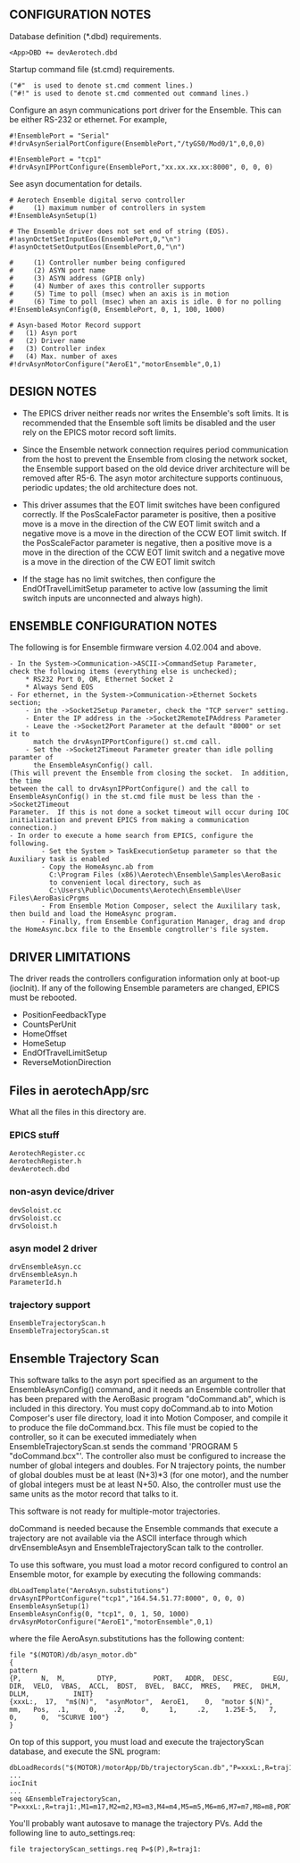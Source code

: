 ## CONFIGURATION NOTES

Database definition (*.dbd) requirements.

```
<App>DBD += devAerotech.dbd
```

Startup command file (st.cmd) requirements.

```
("#"  is used to denote st.cmd comment lines.)
("#!" is used to denote st.cmd commented out command lines.)
```

Configure an asyn communications port driver for the Ensemble. This can be either RS-232 or ethernet. For example,

```
#!EnsemblePort = "Serial"
#!drvAsynSerialPortConfigure(EnsemblePort,"/tyGS0/Mod0/1",0,0,0)

#!EnsemblePort = "tcp1"
#!drvAsynIPPortConfigure(EnsemblePort,"xx.xx.xx.xx:8000", 0, 0, 0)
```

See asyn documentation for details.

```
# Aerotech Ensemble digital servo controller
#     (1) maximum number of controllers in system
#!EnsembleAsynSetup(1)

# The Ensemble driver does not set end of string (EOS).
#!asynOctetSetInputEos(EnsemblePort,0,"\n")
#!asynOctetSetOutputEos(EnsemblePort,0,"\n")

#     (1) Controller number being configured
#     (2) ASYN port name
#     (3) ASYN address (GPIB only)
#     (4) Number of axes this controller supports
#     (5) Time to poll (msec) when an axis is in motion
#     (6) Time to poll (msec) when an axis is idle. 0 for no polling
#!EnsembleAsynConfig(0, EnsemblePort, 0, 1, 100, 1000)

# Asyn-based Motor Record support
#   (1) Asyn port
#   (2) Driver name
#   (3) Controller index
#   (4) Max. number of axes
#!drvAsynMotorConfigure("AeroE1","motorEnsemble",0,1)
```

## DESIGN NOTES

* The EPICS driver neither reads nor writes the Ensemble's soft limits.  It is
recommended that the Ensemble soft limits be disabled and the user rely on the
EPICS motor record soft limits.

* Since the Ensemble network connection requires period communication from the
host to prevent the Ensemble from closing the network socket, the Ensemble
support based on the old device driver architecture will be removed after R5-6.
The asyn motor architecture supports continuous, periodic updates; the old
architecture does not.

* This driver assumes that the EOT limit switches have been configured
correctly.  If the PosScaleFactor parameter is positive, then a positive move
is a move in the direction of the CW EOT limit switch and a negative move is a
move in the direction of the CCW EOT limit switch.  If the PosScaleFactor
parameter is negative, then a positive move is a move in the direction of the
CCW EOT limit switch and a negative move is a move in the direction of the CW
EOT limit switch

* If the stage has no limit switches, then configure the EndOfTravelLimitSetup
parameter to active low (assuming the limit switch inputs are unconnected and
always high).


## ENSEMBLE CONFIGURATION NOTES

The following is for Ensemble firmware version 4.02.004 and above.

```
- In the System->Communication->ASCII->CommandSetup Parameter,
check the following items (everything else is unchecked);
    * RS232 Port 0, OR, Ethernet Socket 2
    * Always Send EOS
- For ethernet, in the System->Communication->Ethernet Sockets section;
	- in the ->Socket2Setup Parameter, check the "TCP server" setting.
	- Enter the IP address in the ->Socket2RemoteIPAddress Parameter
	- Leave the ->Socket2Port Parameter at the default "8000" or set it to
	  match the drvAsynIPPortConfigure() st.cmd call.
	- Set the ->Socket2Timeout Parameter greater than idle polling paramter of
	  the EnsembleAsynConfig() call.
(This will prevent the Ensemble from closing the socket.  In addition, the time
between the call to drvAsynIPPortConfigure() and the call to
EnsembleAsynConfig() in the st.cmd file must be less than the ->Socket2Timeout
Parameter.  If this is not done a socket timeout will occur during IOC
initialization and prevent EPICS from making a communication connection.)
- In order to execute a home search from EPICS, configure the following.
        - Set the System > TaskExecutionSetup parameter so that the Auxiliary task is enabled
        - Copy the HomeAsync.ab from
          C:\Program Files (x86)\Aerotech\Ensemble\Samples\AeroBasic
          to convenient local directory, such as
          C:\Users\Public\Documents\Aerotech\Ensemble\User Files\AeroBasicPrgms
        - From Ensemble Motion Composer, select the Auxililary task, then build and load the HomeAsync program.
        - Finally, from Ensemble Configuration Manager, drag and drop the HomeAsync.bcx file to the Ensemble congtroller's file system.
```

## DRIVER LIMITATIONS

The driver reads the controllers configuration information only at boot-up
(iocInit). If any of the following Ensemble parameters are changed, EPICS
must be rebooted.

- PositionFeedbackType
- CountsPerUnit
- HomeOffset
- HomeSetup
- EndOfTravelLimitSetup
- ReverseMotionDirection


## Files in aerotechApp/src

What all the files in this directory are.

### EPICS stuff

```
AerotechRegister.cc
AerotechRegister.h
devAerotech.dbd
```

### non-asyn device/driver

```
devSoloist.cc
drvSoloist.cc
drvSoloist.h
```

### asyn model 2 driver
```
drvEnsembleAsyn.cc
drvEnsembleAsyn.h
ParameterId.h
```

### trajectory support
```
EnsembleTrajectoryScan.h
EnsembleTrajectoryScan.st
```

## Ensemble Trajectory Scan

This software talks to the asyn port specified as an argument to the
EnsembleAsynConfig() command, and it needs an Ensemble controller that has
been prepared with the AeroBasic program "doCommand.ab", which is included
in this directory.  You must copy doCommand.ab to into Motion Composer's
user file directory, load it into Motion Composer, and compile it to produce
the file doCommand.bcx.  This file must be copied to the controller, so it
can be executed immediately when EnsembleTrajectoryScan.st sends the command
'PROGRAM 5 "doCommand.bcx"'.  The controller also must be configured to
increase the number of global integers and doubles.  For N trajectory
points, the number of global doubles must be at least (N+3)*3 (for one
motor), and the number of global integers must be at least N+50.  Also, the
controller must use the same units as the motor record that talks to it.

This software is not ready for multiple-motor trajectories.

doCommand is needed because the Ensemble commands that execute a trajectory
are not available via the ASCII interface through which drvEnsembleAsyn
and EnsembleTrajectoryScan talk to the controller.

To use this software, you must load a motor record configured to control an
Ensemble motor, for example by executing the following commands:

```
dbLoadTemplate("AeroAsyn.substitutions")
drvAsynIPPortConfigure("tcp1","164.54.51.77:8000", 0, 0, 0)
EnsembleAsynSetup(1)
EnsembleAsynConfig(0, "tcp1", 0, 1, 50, 1000)
drvAsynMotorConfigure("AeroE1","motorEnsemble",0,1)
```

where the file AeroAsyn.substitutions has the following content:

```
file "$(MOTOR)/db/asyn_motor.db"
{
pattern
{P,     N,  M,        DTYP,         PORT,   ADDR,  DESC,          EGU,  DIR,  VELO,  VBAS,  ACCL,  BDST,  BVEL,  BACC,  MRES,   PREC,  DHLM,  DLLM,           INIT}
{xxxL:,  17,  "m$(N)",  "asynMotor",  AeroE1,    0,  "motor $(N)",  mm,   Pos,  .1,     0,    .2,    0,     1,     .2,    1.25E-5,   7,     0,      0,  "SCURVE 100"}
}
```

On top of this support, you must load and execute the trajectoryScan database, and execute the SNL program:

```
dbLoadRecords("$(MOTOR)/motorApp/Db/trajectoryScan.db","P=xxxL:,R=traj1:,NAXES=1,NELM=1000,NPULSE=1000")
...
iocInit
...
seq &EnsembleTrajectoryScan, "P=xxxL:,R=traj1:,M1=m17,M2=m2,M3=m3,M4=m4,M5=m5,M6=m6,M7=m7,M8=m8,PORT=tcp1"
```

You'll probably want autosave to manage the trajectory PVs.  Add the following line to auto_settings.req:

```
file trajectoryScan_settings.req P=$(P),R=traj1:
```
